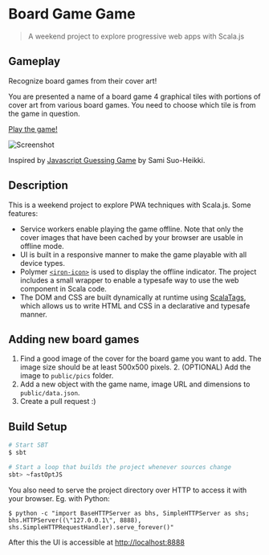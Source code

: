 # Board Game Game

> A weekend project to explore progressive web apps with Scala.js

## Gameplay

Recognize board games from their cover art!

You are presented a name of a board game 4 graphical tiles with portions of cover art from various board games.
You need to choose which tile is from the game in question.

[Play the game!](https://board-game-game.firebaseapp.com/)

![Screenshot](https://github.com/hezamu/board-game-game/blob/master/public/pics/screenshot.png?raw=true)

Inspired by [Javascript Guessing Game](https://github.com/samiheikki/javascript-guessing-game) by Sami Suo-Heikki.

## Description

This is a weekend project to explore PWA techniques with Scala.js. Some features:
* Service workers enable playing the game offline. Note that only the cover images that have been cached by your browser are usable in offline mode.
* UI is built in a responsive manner to make the game playable with all device types.
* Polymer [`<iron-icon>`](https://www.webcomponents.org/element/PolymerElements/iron-icon) is used to display the offline indicator. The project includes a small wrapper to enable a typesafe way to use the web component in Scala code.
* The DOM and CSS are built dynamically at runtime using [ScalaTags](http://www.lihaoyi.com/scalatags/), which allows us to write HTML and CSS in a declarative and typesafe manner.

## Adding new board games

  1. Find a good image of the cover for the board game you want to add. The image size should be at least 500x500 pixels.
        2. (OPTIONAL) Add the image to `public/pics` folder. 
  3. Add a new object with the game name, image URL and dimensions to `public/data.json`.
  4. Create a pull request :)

## Build Setup

``` bash
# Start SBT
$ sbt

# Start a loop that builds the project whenever sources change 
sbt> ~fastOptJS
```

You also need to serve the project directory over HTTP to access it with your browser. Eg. with Python:
```
$ python -c "import BaseHTTPServer as bhs, SimpleHTTPServer as shs; bhs.HTTPServer((\"127.0.0.1\", 8888), shs.SimpleHTTPRequestHandler).serve_forever()"
```
After this the UI is accessible at [http://localhost:8888](http://localhost:8888)